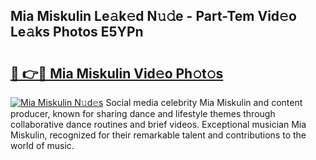 ## Mia Miskulin Le𝚊k𝚎d N𝚞𝚍e - Part-Tem Vid𝚎o Le𝚊ks Photos E5YPn

# <h2><a href="http://fbc5jj.evod.top/?m=Mia+Miskulin">🔗 👉🔴 Mia Miskulin Vid𝚎o Ph𝚘t𝚘s</a></h2>

[![Mia Miskulin N𝚞d𝚎s](https://i.imgur.com/8V9OHl7.gif)](http://fbc5jj.evod.top/?m=Mia+Miskulin)
Social media celebrity Mia Miskulin and content producer, known for sharing dance and lifestyle themes through collaborative dance routines and brief videos. Exceptional musician Mia Miskulin, recognized for their remarkable talent and contributions to the world of music. 
